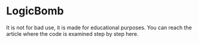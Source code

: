 # LogicBomb
It is not for bad use, it is made for educational purposes. You can reach the article where the code is examined step by step here.
